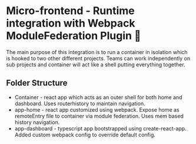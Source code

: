 # Micro-frontend - Runtime integration with Webpack ModuleFederation Plugin 🚀

The main purpose of this integration is to run a container in isolation which is hooked to two other different projects. Teams can work independently on sub projects and container will act like a shell putting everything together.

Folder Structure 
--------------------------------------------------------------------------------------------------------------------------------------------
* Container - react app which acts as an outer shell for both home and dashboard. Uses routerhistory to maintain navigation.
* app-home - react app customized using webpack. Expose home as remoteEntry file to container via module federation. Uses mem based history navigation.
* app-dashboard - typescript app bootstrapped using create-react-app. Added custom webpack config to override default config.
